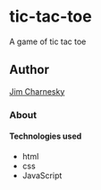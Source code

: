 # tic-tac-toe

A game of tic tac toe

## Author

[Jim Charnesky](https://github.com/BigBike96/)

### About

#### Technologies used
* html
* css
* JavaScript
